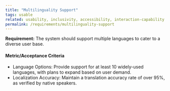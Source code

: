 ```yaml
---
title: "Multilinguality Support"
tags: usable
related: usability, inclusivity, accessibility, interaction-capability
permalink: /requirements/multilinguality-support
---
```


<div class="quality-requirement" markdown="1">

**Requirement:**  The system should support multiple languages to cater to a diverse user base.


#### Metric/Acceptance Criteria

* Language Options: Provide support for at least 10 widely-used languages, with plans to expand based on user demand.
* Localization Accuracy: Maintain a translation accuracy rate of over 95%, as verified by native speakers.

</div><br>



